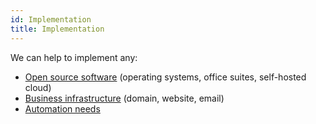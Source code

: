 ```yaml
---
id: Implementation
title: Implementation
---
```


We can help to implement any:
- [Open source software](Kubuntu.md) (operating systems, office suites, self-hosted cloud)
- [Business infrastructure](Dreamhost.md) (domain, website, email)
- [Automation needs](Automation.md)
